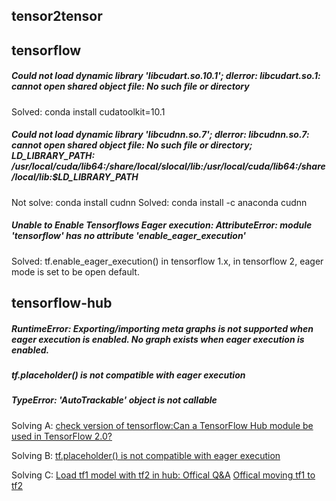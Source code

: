 ## tensor2tensor
## tensorflow
##### Could not load dynamic library 'libcudart.so.10.1'; dlerror: libcudart.so.1: cannot open shared object file: No such file or directory
Solved: conda install cudatoolkit=10.1
##### Could not load dynamic library 'libcudnn.so.7'; dlerror: libcudnn.so.7: cannot open shared object file: No such file or directory; LD_LIBRARY_PATH: /usr/local/cuda/lib64:/share/local/slocal/lib:/usr/local/cuda/lib64:/share/local/lib:$LD_LIBRARY_PATH
Not solve: conda install cudnn
Solved: conda install -c anaconda cudnn
##### Unable to Enable Tensorflows Eager execution: AttributeError: module 'tensorflow' has no attribute 'enable_eager_execution'
Solved: tf.enable_eager_execution() in tensorflow 1.x, in tensorflow 2, eager mode is set to be open default.
##### 

## tensorflow-hub
##### RuntimeError: Exporting/importing meta graphs is not supported when eager execution is enabled. No graph exists when eager execution is enabled.
##### tf.placeholder() is not compatible with eager execution
##### TypeError: 'AutoTrackable' object is not callable
Solving A: [check version of tensorflow:Can a TensorFlow Hub module be used in TensorFlow 2.0?](https://stackoverflow.com/questions/55585079/can-a-tensorflow-hub-module-be-used-in-tensorflow-2-0)

Solving B: [tf.placeholder() is not compatible with eager execution](https://blog.csdn.net/weixin_43763859/article/details/104537392)

Solving C: [Load tf1 model with tf2 in hub: Offical Q&A](https://www.tensorflow.org/hub/common_issues) [Offical moving tf1 to tf2](https://www.tensorflow.org/hub/migration_tf2)
